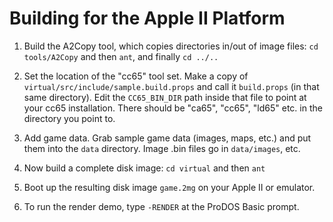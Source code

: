 Building for the Apple II Platform
==================================

1. Build the A2Copy tool, which copies directories in/out of image files: `cd tools/A2Copy`
   and then `ant`, and finally `cd ../..`

2. Set the location of the "cc65" tool set. Make a copy of `virtual/src/include/sample.build.props`
   and call it `build.props` (in that same directory). Edit the `CC65_BIN_DIR` path inside that file 
   to point at your cc65 installation. There should be "ca65", "cc65", "ld65" etc. in the directory
   you point to.

3. Add game data. Grab sample game data (images, maps, etc.) and put them into the `data` directory.
   Image .bin files go in `data/images`, etc.

4. Now build a complete disk image: `cd virtual` and then `ant`

5. Boot up the resulting disk image `game.2mg` on your Apple II or emulator.

6. To run the render demo, type `-RENDER` at the ProDOS Basic prompt.

